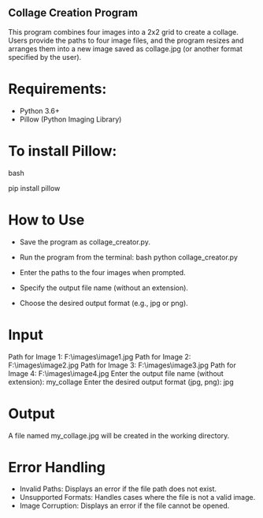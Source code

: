 ## Collage Creation Program

This program combines four images into a 2x2 grid to create a collage.
Users provide the paths to four image files, and the program resizes and arranges them into a new image saved as collage.jpg (or another format specified by the user).

# Requirements:
- Python 3.6+
- Pillow (Python Imaging Library)

# To install Pillow:

bash

pip install pillow

# How to Use
- Save the program as collage_creator.py.
- Run the program from the terminal:
bash
python collage_creator.py

- Enter the paths to the four images when prompted.
- Specify the output file name (without an extension).
- Choose the desired output format (e.g., jpg or png).

# Input

Path for Image 1: F:\images\image1.jpg
Path for Image 2: F:\images\image2.jpg
Path for Image 3: F:\images\image3.jpg
Path for Image 4: F:\images\image4.jpg
Enter the output file name (without extension): my_collage
Enter the desired output format (jpg, png): jpg

# Output
A file named my_collage.jpg will be created in the working directory.

# Error Handling
- Invalid Paths: Displays an error if the file path does not exist.
- Unsupported Formats: Handles cases where the file is not a valid image.
- Image Corruption: Displays an error if the file cannot be opened.